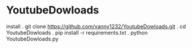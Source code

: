 # YoutubeDowloads
install 
. git clone https://github.com/vanny1232/YoutubeDowloads.git
. cd YoutubeDowloads
. pip install -r requirements.txt
. python YoutubeDowloads.py
